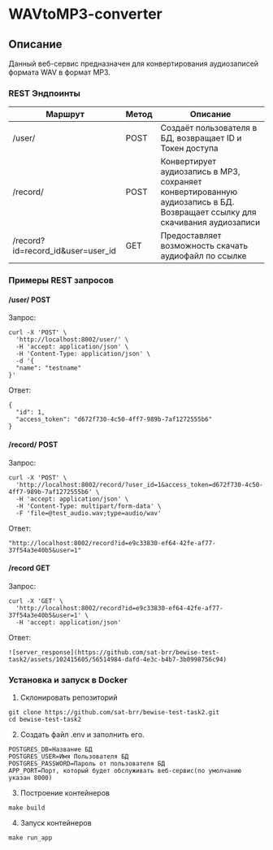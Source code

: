 # WAVtoMP3-converter

## Описание
Данный веб-сервис предназначен для конвертирования аудиозаписей формата WAV в формат MP3.

### REST Эндпоинты
| Маршрут | Метод | Описание |
| ------- | ----- | -------- |
| /user/ | POST | Создаёт пользователя в БД, возвращает ID и Токен доступа |
| /record/ | POST | Конвертирует аудиозапись в MP3, сохраняет конвертированную аудиозапись в БД. Возвращает ссылку для скачивания аудиозаписи |
| /record?id=record_id&user=user_id | GET | Предоставляет возможность скачать аудиофайл по ссылке |

### Примеры REST запросов
#### /user/ POST
Запрос:
```
curl -X 'POST' \
  'http://localhost:8002/user/' \
  -H 'accept: application/json' \
  -H 'Content-Type: application/json' \
  -d '{
  "name": "testname"
}'
```
Ответ:
```
{
  "id": 1,
  "access_token": "d672f730-4c50-4ff7-989b-7af1272555b6"
}
```
#### /record/ POST
Запрос:
```
curl -X 'POST' \
  'http://localhost:8002/record/?user_id=1&access_token=d672f730-4c50-4ff7-989b-7af1272555b6' \
  -H 'accept: application/json' \
  -H 'Content-Type: multipart/form-data' \
  -F 'file=@test_audio.wav;type=audio/wav'
```
Ответ:
```
"http://localhost:8002/record?id=e9c33830-ef64-42fe-af77-37f54a3e40b5&user=1"
```
#### /record GET
Запрос:
```
curl -X 'GET' \
  'http://localhost:8002/record?id=e9c33830-ef64-42fe-af77-37f54a3e40b5&user=1' \
  -H 'accept: application/json'
```
Ответ:
```
![server_response](https://github.com/sat-brr/bewise-test-task2/assets/102415605/56514984-dafd-4e3c-b4b7-3b0998756c94)
```

### Установка и запуск в Docker
1. Склонировать репозиторий
```
git clone https://github.com/sat-brr/bewise-test-task2.git
cd bewise-test-task2
```
2. Создать файл .env и заполнить его.
```
POSTGRES_DB=Название БД
POSTGRES_USER=Имя Пользователя БД
POSTGRES_PASSWORD=Пароль от пользователя БД
APP_PORT=Порт, который будет обслуживать веб-сервис(по умолчанию указан 8000)
```
3. Построение контейнеров
```
make build
```
4. Запуск контейнеров
```
make run_app
```
